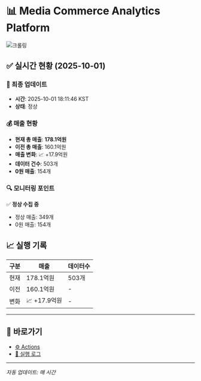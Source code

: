 # 📊 Media Commerce Analytics Platform

![크롤링](https://img.shields.io/badge/크롤링-정상-green)

## ✅ 실시간 현황 (2025-10-01)

### 📍 최종 업데이트
- **시간**: 2025-10-01 18:11:46 KST
- **상태**: 정상

### 💰 매출 현황
- **현재 총 매출**: **178.1억원**
- **이전 총 매출**: 160.1억원
- **매출 변화**: 📈 +17.9억원
- **데이터 건수**: 503개
- **0원 매출**: 154개

### 🔍 모니터링 포인트

✅ **정상 수집 중**
- 정상 매출: 349개
- 0원 매출: 154개


## 📈 실행 기록

| 구분 | 매출 | 데이터수 |
|------|------|----------|
| 현재 | 178.1억원 | 503개 |
| 이전 | 160.1억원 | - |
| 변화 | 📈 +17.9억원 | - |

---

## 🔗 바로가기

- [⚙️ Actions](../../actions)
- [📝 실행 로그](../../actions/workflows/daily_scraping.yml)

---

*자동 업데이트: 매 시간*
